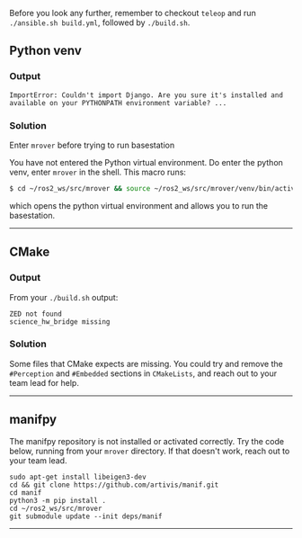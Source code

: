 Before you look any further, remember to checkout `teleop` and run ```./ansible.sh build.yml```, followed by ```./build.sh```. 

## Python venv

### Output

```
ImportError: Couldn't import Django. Are you sure it's installed and available on your PYTHONPATH environment variable? ...
```

### Solution

Enter `mrover` before trying to run basestation

You have not entered the Python virtual environment. Do enter the python venv, enter `mrover` in the shell. This macro runs:

```bash
$ cd ~/ros2_ws/src/mrover && source ~/ros2_ws/src/mrover/venv/bin/activate
```

which opens the python virtual environment and allows you to run the basestation.

---

## CMake

### Output

From your `./build.sh` output:

```
ZED not found
science_hw_bridge missing
```

### Solution

Some files that CMake expects are missing. You could try and remove the `#Perception` and `#Embedded` sections in `CMakeLists`, and reach out to your team lead for help.

---

## manifpy

The manifpy repository is not installed or activated correctly. Try the code below, running from your `mrover` directory. If that doesn't work, reach out to your team lead.

```
sudo apt-get install libeigen3-dev
cd && git clone https://github.com/artivis/manif.git
cd manif
python3 -m pip install .
cd ~/ros2_ws/src/mrover
git submodule update --init deps/manif
```

---
